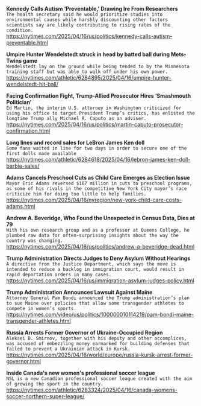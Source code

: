 **Kennedy Calls Autism ‘Preventable,’ Drawing Ire From Researchers**\
`The health secretary said he would prioritize studies into environmental causes while harshly discounting other factors scientists say are likely contributing to rising rates of the condition.`\
https://nytimes.com/2025/04/16/us/politics/kennedy-calls-autism-preventable.html

**Umpire Hunter Wendelstedt struck in head by batted ball during Mets-Twins game**\
`Wendelstedt lay on the ground while being tended to by the Minnesota training staff but was able to walk off under his own power.`\
https://nytimes.com/athletic/6284895/2025/04/16/umpire-hunter-wendelstedt-hit-ball/

**Facing Confirmation Fight, Trump-Allied Prosecutor Hires ‘Smashmouth Politician’**\
`Ed Martin, the interim U.S. attorney in Washington criticized for using his office to target President Trump’s critics, has enlisted the longtime Trump ally Michael R. Caputo as an adviser.`\
https://nytimes.com/2025/04/16/us/politics/martin-caputo-prosecutor-confirmation.html

**Long lines and record sales for LeBron James Ken doll**\
`Some fans waited in line for two days in order to secure one of the first dolls made available`\
https://nytimes.com/athletic/6284618/2025/04/16/lebron-james-ken-doll-barbie-sales/

**Adams Cancels Preschool Cuts as Child Care Emerges as Election Issue**\
`Mayor Eric Adams reversed $167 million in cuts to preschool programs, as some of his rivals in the competitive New York City mayor’s race criticize him for doing too little to help families.`\
https://nytimes.com/2025/04/16/nyregion/new-york-child-care-costs-adams.html

**Andrew A. Beveridge, Who Found the Unexpected in Census Data, Dies at 79**\
`With his own research group and as a professor at Queens College, he plumbed raw data for often-surprising insights about the way the country was changing.`\
https://nytimes.com/2025/04/16/us/politics/andrew-a-beveridge-dead.html

**Trump Administration Directs Judges to Deny Asylum Without Hearings**\
`A directive from the Justice Department, which says the move is intended to reduce a backlog in immigration court, would result in rapid deportation orders in many cases.`\
https://nytimes.com/2025/04/16/us/immigration-asylum-judges-policy.html

**Trump Administration Announces Lawsuit Against Maine**\
`Attorney General Pam Bondi announced the Trump administration’s plan to sue Maine over policies that allow some transgender athletes to compete in women’s sports.`\
https://nytimes.com/video/us/politics/100000010114219/pam-bondi-maine-transgender-athletes.html

**Russia Arrests Former Governor of Ukraine-Occupied Region**\
`Aleksei B. Smirnov, together with his deputy and other accomplices, was accused of embezzling money earmarked for building defenses that failed to prevent a Ukrainian attack in Kursk.`\
https://nytimes.com/2025/04/16/world/europe/russia-kursk-arrest-former-governor.html

**Inside Canada's new women's professional soccer league**\
`NSL is a new Canadian professional soccer league created with the aim of growing the sport in the country.`\
https://nytimes.com/athletic/6283324/2025/04/16/canada-womens-soccer-northern-super-league/

